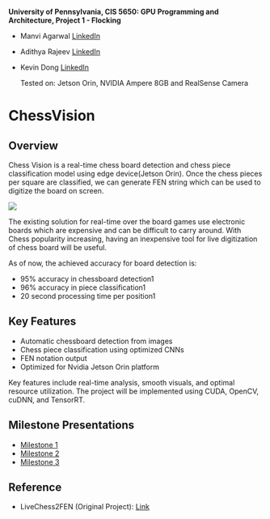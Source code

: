 **University of Pennsylvania, CIS 5650: GPU Programming and Architecture,
Project 1 - Flocking**

* Manvi Agarwal [LinkedIn](https://www.linkedin.com/in/manviagarwal27/)
* Adithya Rajeev [LinkedIn](https://www.linkedin.com/in/adithyar262/)
* Kevin Dong [LinkedIn](https://www.linkedin.com/in/xingyu-dong)

   Tested on: Jetson Orin, NVIDIA Ampere 8GB and RealSense Camera



# ChessVision

## Overview 

Chess Vision is a real-time chess board detection and chess piece classification model using edge device(Jetson Orin). Once the chess pieces per square are classified, we can generate FEN string which can be used to digitize the board on screen. 

![](images/demo_gif.gif)

The existing solution for real-time over the board games use electronic boards which are expensive and can be difficult to carry around. With Chess popularity increasing, having an inexpensive tool for live digitization of chess board will be useful. 

As of now, the achieved accuracy for board detection is:
- 95% accuracy in chessboard detection1
- 96% accuracy in piece classification1
- 20 second processing time per position1


## Key Features

- Automatic chessboard detection from images
- Chess piece classification using optimized CNNs
- FEN notation output
- Optimized for Nvidia Jetson Orin platform

Key features include real-time analysis, smooth visuals, and optimal resource utilization. The project will be implemented using CUDA, OpenCV, cuDNN, and TensorRT.

## Milestone Presentations
- [Milestone 1](https://docs.google.com/presentation/d/1U8ps8ubOPQaQodlSa4sc5Am6RymVd1RFZkvMr81juZM/edit?usp=sharing)
- [Milestone 2](https://docs.google.com/presentation/d/1VHaGN9LacqWEvyHqry0u9dCRp4Tq3KSkKzSpWPdE-mc/edit?usp=sharing)
- [Milestone 3](https://docs.google.com/presentation/d/1p_hStFTQr3upH9vLvdIlaWQbT13kGrGzDTNNHWYOgtw/edit?usp=sharing)

## Reference
- LiveChess2FEN (Original Project): [Link](https://developer.nvidia.com/blog/jetson-project-of-the-month-livechess2fen-provides-real-time-game-analysis/)

